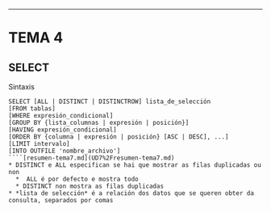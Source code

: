 ---
# TEMA 4
## SELECT
Sintaxis
````mysql
SELECT [ALL | DISTINCT | DISTINCTROW] lista_de_selección
[FROM tablas]
[WHERE expresión_condicional]
[GROUP BY {lista_columnas | expresión | posición}]
[HAVING expresión_condicional]
[ORDER BY {columna | expresión | posición} [ASC | DESC], ...]
[LIMIT intervalo]
[INTO OUTFILE 'nombre_archivo']
````[resumen-tema7.md](UD7%2Fresumen-tema7.md)
* DISTINCT e ALL especifican se hai que mostrar as filas duplicadas ou non
  *  ALL é por defecto e mostra todo
  * DISTINCT non mostra as filas duplicadas
* *lista de selección* é a relación dos datos que se queren obter da consulta, separados por comas


